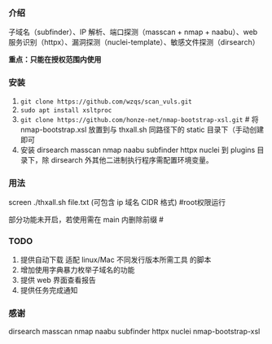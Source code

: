 ### 介绍

子域名（subfinder）、IP 解析、端口探测（masscan + nmap + naabu）、web 服务识别（httpx）、漏洞探测（nuclei-template）、敏感文件探测（dirsearch）

**重点：只能在授权范围内使用**

### 安装

1. `git clone https://github.com/wzqs/scan_vuls.git`
2. `sudo apt install xsltproc`
3. `git clone https://github.com/honze-net/nmap-bootstrap-xsl.git` # 将 nmap-bootstrap.xsl 放置到与 thxall.sh 同路径下的 static 目录下（手动创建即可
4. 安装 dirsearch masscan nmap naabu subfinder httpx nuclei 到 plugins 目录下，除 dirsearch 外其他二进制执行程序需配置环境变量。

### 用法

screen ./thxall.sh file.txt (可包含 ip 域名 CIDR 格式) #root权限运行

部分功能未开启，若使用需在 main 内删除前缀 #

### TODO

1. 提供自动下载 适配 linux/Mac 不同发行版本所需工具 的脚本
2. 增加使用字典暴力枚举子域名的功能
3. 提供 web 界面查看报告
4. 提供任务完成通知

### 感谢

dirsearch 
masscan 
nmap 
naabu 
subfinder 
httpx 
nuclei 
nmap-bootstrap-xsl
